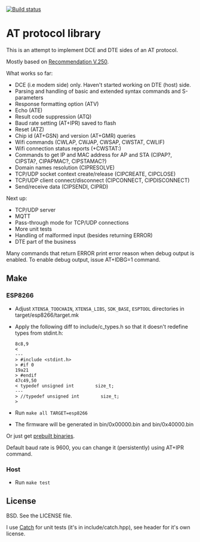 [![Build status](http://img.shields.io/travis/igrr/atproto.svg)](https://travis-ci.org/igrr/atproto)

AT protocol library
===================

This is an attempt to implement DCE and DTE sides of an AT protocol.

Mostly based on [Recommendation V.250].

What works so far:
  - DCE (i.e modem side) only. Haven't started working on DTE (host) side.
  - Parsing and handling of basic and extended syntax commands and S-parameters
  - Response formatting option (ATV)
  - Echo (ATE)
  - Result code suppression (ATQ)
  - Baud rate setting (AT+IPR) saved to flash
  - Reset (ATZ)
  - Chip id (AT+GSN) and version (AT+GMR) queries
  - Wifi commands (CWLAP, CWJAP, CWSAP, CWSTAT, CWLIF)
  - Wifi connection status reports (+CWSTAT:)
  - Commands to get IP and MAC address for AP and STA (CIPAP?, CIPSTA?, CIPAPMAC?, CIPSTAMAC?)
  - Domain names resolution (CIPRESOLVE)
  - TCP/UDP socket context create/release (CIPCREATE, CIPCLOSE)
  - TCP/UDP client connect/disconnect (CIPCONNECT, CIPDISCONNECT)
  - Send/receive data (CIPSENDI, CIPRD)

Next up:
  - TCP/UDP server
  - MQTT
  - Pass-through mode for TCP/UDP connections
  - More unit tests
  - Handling of malformed input (besides returning ERROR)
  - DTE part of the business

Many commands that return ERROR print error reason when debug output is enabled. 
To enable debug output, issue AT+IDBG=1 command.
 
Make
----

### ESP8266

- Adjust `XTENSA_TOOCHAIN`, `XTENSA_LIBS`, `SDK_BASE`, `ESPTOOL` directories in target/esp8266/target.mk
- Apply the following diff to include/c_types.h so that it doesn't redefine types from stdint.h:

  ```
  8c8,9
  < 
  ---
  > #include <stdint.h>
  > #if 0
  19a21
  > #endif
  47c49,50
  < typedef unsigned int        size_t;
  ---
  > //typedef unsigned int        size_t;
  > 
  ```

- Run ```make all TARGET=esp8266```
- The firmware will be generated in bin/0x00000.bin and bin/0x40000.bin

Or just get [prebuilt binaries].

Default baud rate is 9600, you can change it (persistently) using AT+IPR command.

### Host
- Run ```make test```


License
-------

BSD. See the LICENSE file.

I use [Catch] for unit tests (it's in include/catch.hpp), see header for it's own license.

[Recommendation V.250]:https://www.itu.int/rec/T-REC-V.250-200307-I/en
[Catch]:https://github.com/philsquared/Catch
[prebuilt binaries]:http://th.igrr.me

